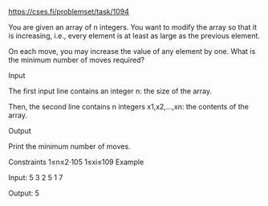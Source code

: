 https://cses.fi/problemset/task/1094

You are given an array of n integers. You want to modify the array so that it is increasing, i.e., every element is at least as large as the previous element.

On each move, you may increase the value of any element by one. What is the minimum number of moves required?

Input

The first input line contains an integer n: the size of the array.

Then, the second line contains n integers x1,x2,…,xn: the contents of the array.

Output

Print the minimum number of moves.

Constraints
1≤n≤2⋅105
1≤xi≤109
Example

Input:
5
3 2 5 1 7

Output:
5

